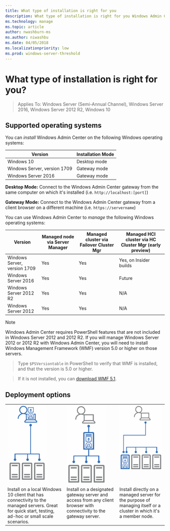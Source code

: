 ```yaml
---
title: What type of installation is right for you
description: What type of installation is right for you Windows Admin Center (Project Honolulu)
ms.technology: manage
ms.topic: article
author: nwashburn-ms
ms.author: niwashbu
ms.date: 04/05/2018
ms.localizationpriority: low
ms.prod: windows-server-threshold
---
```


# What type of installation is right for you?

>Applies To: Windows Server (Semi-Annual Channel), Windows Server 2016, Windows Server 2012 R2, Windows 10

## Supported operating systems

You can *install* Windows Admin Center on the following Windows operating systems:

| **Version** | **Installation Mode** |
|-------------|-----------------------|
|Windows 10   | Desktop mode |
|Windows Server, version 1709 | Gateway mode |
|Windows Server 2016 | Gateway mode |

**Desktop Mode:** Connect to the Windows Admin Center gateway from the same computer on which it's installed (i.e. `http://localhost:[port]`)

**Gateway Mode:** Connect to the Windows Admin Center gateway from a client browser on a different machine (i.e. `https://servername`)

You can use Windows Admin Center to *manage* the following Windows operating systems:

| **Version** | **Managed node** via Server Manager | **Managed cluster** via Failover Cluster Mgr | **Managed HCI cluster** via HC Cluster Mgr (early preview)|
|-------------------------|---------------|-----|------------------------|
| Windows Server, version 1709| Yes | Yes | Yes, on Insider builds |
| Windows Server 2016     | Yes | Yes | Future                 |
| Windows Server 2012 R2  | Yes           | Yes | N/A                    |
| Windows Server 2012     | Yes            | Yes | N/A                    |
> [!NOTE]
> Windows Admin Center requires PowerShell features that are not included in Windows Server 2012 and 2012 R2. If you will manage Windows Server 2012 or 2012 R2 with Windows Admin Center, you will need to install Windows Management Framework (WMF) version 5.0 or higher on those servers.

>Type `$PSVersiontable` in PowerShell to verify that WMF is installed,
and that the version is 5.0 or higher. 

>If it is not installed, you can [download WMF 5.1](https://www.microsoft.com/en-us/download/details.aspx?id=54616).

## Deployment options

<table>
    <tr>
        <td style="vertical-align: top;">
            <img src="../../media/honolulu-ga/deployment-options-1.png" width="125" alt="Icon representing app window"> 
        </td>
        <td style="vertical-align: top;">
            <img src="../../media/honolulu-ga/deployment-options-2.png" width="125" alt="Icon representing app window"> 
        </td>
        <td style="vertical-align: top;">
            <img src="../../media/honolulu-ga/deployment-options-3.png" width="160" alt="Icon representing app window"> 
        </td>
    </tr>
    <tr>
        <td style="vertical-align: top;">
Install on a local Windows 10 client that has connectivity to the managed servers.  Great for quick start, testing, ad-hoc or small scale scenarios.
        </td>
        <td style="vertical-align: top;">
Install on a designated gateway server and access from any client browser with connectivity to the gateway server.
        </td>
        <td style="vertical-align: top;">
Install directly on a managed server for the purpose of managing itself or a cluster in which it's a member node.
        </td>
    </tr>
</table>
